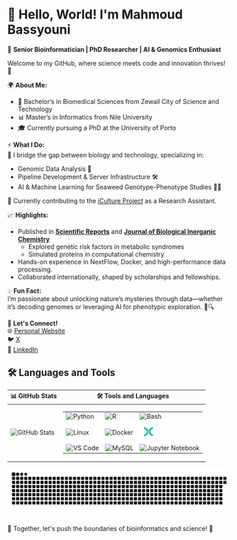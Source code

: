 # 👋 Hello, World! I'm Mahmoud Bassyouni

🔬 **Senior Bioinformatician | PhD Researcher | AI & Genomics Enthusiast**  

Welcome to my GitHub, where science meets code and innovation thrives! 🚀  

🌍 **About Me:**  
- 🧬 Bachelor’s in Biomedical Sciences from Zewail City of Science and Technology  
- 📊 Master’s in Informatics from Nile University  
- 🎓 Currently pursuing a PhD at the University of Porto  

⚡ **What I Do:**  
🔹 I bridge the gap between biology and technology, specializing in:  
  - Genomic Data Analysis 🧬  
  - Pipeline Development & Server Infrastructure 🛠️  
  - AI & Machine Learning for Seaweed Genotype-Phenotype Studies 🌿🤖  

🔹 Currently contributing to the [iCulture Project](https://iculture-project.eu) as a Research Assistant.  

📈 **Highlights:**  
- Published in [**Scientific Reports**](https://www.nature.com/articles/s41598-023-46844-z) and [**Journal of Biological Inorganic Chemistry**](https://link.springer.com/article/10.1007/s00775-017-1530-8)  
  - Explored genetic risk factors in metabolic syndromes  
  - Simulated proteins in computational chemistry  
- Hands-on experience in NextFlow, Docker, and high-performance data processing.  
- Collaborated internationally, shaped by scholarships and fellowships.  

💡 **Fun Fact:**  
I’m passionate about unlocking nature’s mysteries through data—whether it’s decoding genomes or leveraging AI for phenotypic exploration. 🌱🔍  

🚀 **Let's Connect!**  
🌐 [Personal Website](https://www.ciimar.up.pt/members/mahmoud-bassyouni-elsayed-attia-abdallah/)  
🐦 [X](https://x.com/ma7moudbassuoni)  
💼 [LinkedIn](https://www.linkedin.com/in/mahmoudbassuoni/)  


## 🛠️ Languages and Tools

<div align="center">

| 📊 GitHub Stats | 🛠️ Tools and Languages  |
|------------------|---------------------------|
| ![GitHub Stats](https://github-readme-stats.vercel.app/api?username=mahmoudbassuoni&show_icons=true&theme=radical) | <table><tr><td><img src="https://cdn.jsdelivr.net/gh/devicons/devicon/icons/python/python-original.svg" alt="Python" width="40" height="40"/></td><td><img src="https://cdn.jsdelivr.net/gh/devicons/devicon/icons/r/r-original.svg" alt="R" width="40" height="40"/></td><td><img src="https://cdn.jsdelivr.net/gh/devicons/devicon/icons/bash/bash-original.svg" alt="Bash" width="40" height="40"/></td></tr><tr><td><img src="https://cdn.jsdelivr.net/gh/devicons/devicon/icons/linux/linux-original.svg" alt="Linux" width="40" height="40"/></td><td><img src="https://cdn.jsdelivr.net/gh/devicons/devicon/icons/docker/docker-original.svg" alt="Docker" width="40" height="40"/></td><td><img src="https://raw.githubusercontent.com/seqeralabs/logos/master/nextflow/nextflow_icon_color.svg" alt="Nextflow" width="40" height="40"/></td></tr><tr><td><img src="https://cdn.jsdelivr.net/gh/devicons/devicon/icons/vscode/vscode-original.svg" alt="VS Code" width="40" height="40"/></td><td><img src="https://cdn.jsdelivr.net/gh/devicons/devicon/icons/mysql/mysql-original.svg" alt="MySQL" width="40" height="40"/></td><td><img src="https://cdn.jsdelivr.net/gh/devicons/devicon/icons/jupyter/jupyter-original.svg" alt="Jupyter Notebook" width="40" height="40"/></td></tr></table> |

</div>

<picture>
  <source media="(prefers-color-scheme: dark)" srcset="dist/github-snake-dark.svg" />
  <source media="(prefers-color-scheme: light)" srcset="dist/github-snake.svg" />
  <img alt="github-snake" src="dist/github-snake.svg" />
</picture>


🤝 Together, let's push the boundaries of bioinformatics and science! 🌟

